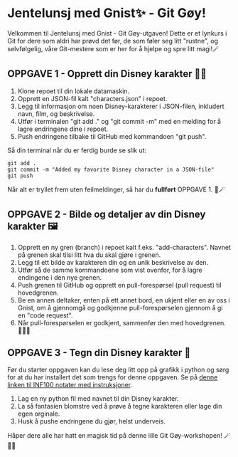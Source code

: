 # Jentelunsj med Gnist✨ - Git Gøy!
Velkommen til Jentelunsj med Gnist - Git Gøy-utgaven! Dette er et lynkurs i Git for dere som aldri har prøvd det før, de som føler seg litt "rustne", og selvfølgelig, våre Git-mestere som er her for å hjelpe og spre litt magi!🪄


## OPPGAVE 1 - Opprett din Disney karakter 🦄🎩
1. Klone repoet til din lokale datamaskin.
2. Opprett en JSON-fil kalt "characters.json" i repoet.
3. Legg til informasjon om noen Disney-karakterer i JSON-filen, inkludert navn, film, og beskrivelse.
4. Utfør i terminalen "git add ." og "git commit -m" med en melding for å lagre endringene dine i repoet.
5. Push endringene tilbake til GitHub med kommandoen "git push".

Så din terminal når du er ferdig burde se slik ut:
```
git add .
git commit -m "Added my favorite Disney character in a JSON-file"
git push
```

Når alt er tryllet frem uten feilmeldinger, så har du **fullført** OPPGAVE 1. 🌟🪄


## OPPGAVE 2 - Bilde og detaljer av din Disney karakter 🖼️
1. Opprett en ny gren (branch) i repoet kalt f.eks. "add-characters". Navnet på grenen skal tilsi litt hva du skal gjøre i grenen. 
2. Legg til ett bilde av karakteren din og en unik beskrivelse av den. 
3. Utfør så de samme kommandoene som vist ovenfor, for å lagre endingene i den nye grenen. 
4. Push grenen til GitHub og opprett en pull-forespørsel (pull request) til hovedgrenen.
5. Be en annen deltaker, enten på ett annet bord, en ukjent eller en av oss i Gnist, om å gjennomgå og godkjenne pull-forespørselen gjennom å gi en "code request".
6. Når pull-forespørselen er godkjent, sammenfør den med hovedgrenen. 🚀🧙‍♂️


## OPPGAVE 3 - Tegn din Disney karakter 🎨
Før du starter oppgaven kan du lese deg litt opp på grafikk i python og sørg for at du har installert det som trengs for denne oppgaven. Se på [denne linken til INF100 notater med instruksjoner](https://inf100.ii.uib.no/notat/grafikk/). 

1. Lag en ny python fil med navnet til din Disney karakter.
2. La så fantasien blomstre ved å prøve å tegne karakteren eller lage din egen orginale. 
3. Husk å pushe endringene du gjør, helst underveis. 


Håper dere alle har hatt en magisk tid på denne lille Git Gøy-workshopen! 🪄💫🎉
